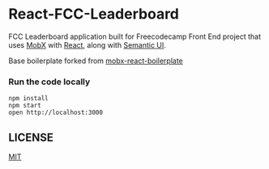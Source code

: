React-FCC-Leaderboard
=====================

FCC Leaderboard application built for Freecodecamp Front End project that uses [MobX](https://mobxjs.github.io/mobx) with [React](https://facebook.github.io/react), along with [Semantic UI](http://semantic-ui.com/).

Base boilerplate forked from [mobx-react-boilerplate](https://github.com/mobxjs/mobx-react-boilerplate)

### Run the code locally

```
npm install
npm start
open http://localhost:3000
```

## LICENSE

[MIT](https://koustuvs.mit-license.org/)
